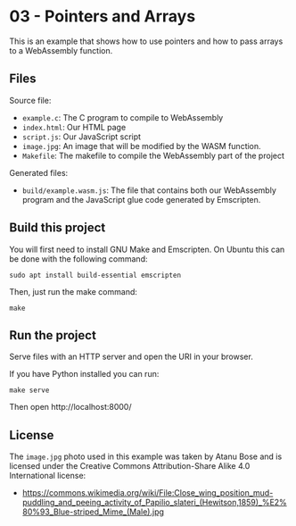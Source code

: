 # 03 - Pointers and Arrays

This is an example that shows how to use pointers and how to pass arrays to a WebAssembly function.


## Files

Source file:

* `example.c`: The C program to compile to WebAssembly
* `index.html`: Our HTML page
* `script.js`: Our JavaScript script
* `image.jpg`: An image that will be modified by the WASM function.
* `Makefile`: The makefile to compile the WebAssembly part of the project

Generated files:

* `build/example.wasm.js`: The file that contains both our WebAssembly program and the JavaScript glue code generated by Emscripten.


## Build this project

You will first need to install GNU Make and Emscripten. On Ubuntu this can be done with the following command:

    sudo apt install build-essential emscripten

Then, just run the make command:

    make


## Run the project

Serve files with an HTTP server and open the URI in your browser.

If you have Python installed you can run:

    make serve

Then open http://localhost:8000/


## License

The `image.jpg` photo used in this example was taken by Atanu Bose and is licensed under the Creative Commons Attribution-Share Alike 4.0 International license:

* https://commons.wikimedia.org/wiki/File:Close_wing_position_mud-puddling_and_peeing_activity_of_Papilio_slateri_(Hewitson,1859)_%E2%80%93_Blue-striped_Mime_(Male).jpg
